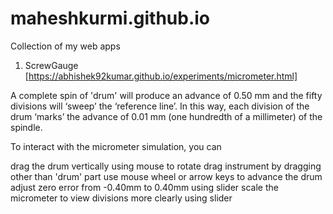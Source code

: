# maheshkurmi.github.io
Collection of my web apps
1. ScrewGauge [https://abhishek92kumar.github.io/experiments/micrometer.html]

A complete spin of 'drum' will produce an advance of 0.50 mm and the fifty divisions will ‘sweep’ the ‘reference line’. In this way, each division of the drum ‘marks’ the advance of 0.01 mm (one hundredth of a millimeter) of the spindle.

To interact with the micrometer simulation, you can

drag the drum vertically using mouse to rotate
drag instrument by dragging other than 'drum' part
use mouse wheel or arrow keys to advance the drum
adjust zero error from -0.40mm to 0.40mm using slider
scale the micrometer to view divisions more clearly using slider

